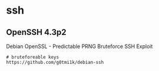 # ssh

## OpenSSH 4.3p2

Debian OpenSSL - Predictable PRNG Bruteforce SSH Exploit

```
# bruteforeable keys
https://github.com/g0tmi1k/debian-ssh
```
